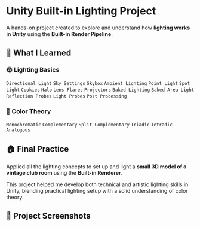 # Unity Built-in Lighting Project

A hands-on project created to explore and understand how **lighting works in Unity** using the **Built-in Render Pipeline**.

## 🔆 What I Learned

### 🌞 Lighting Basics  
`Directional Light` `Sky Settings` `Skybox` `Ambient Lighting` `Point Light` `Spot Light` `Cookies` `Halo` `Lens Flares` `Projectors` `Baked Lighting` `Baked Area Light` `Reflection Probes` `Light Probes` `Post Processing`

### 🎨 Color Theory  
`Monochromatic` `Complementary` `Split Complementary` `Triadic` `Tetradic` `Analogous`

## 🏠 Final Practice  
Applied all the lighting concepts to set up and light a **small 3D model of a vintage club room** using the **Built-in Renderer**.

This project helped me develop both technical and artistic lighting skills in Unity, blending practical lighting setup with a solid understanding of color theory.

## 📸 Project Screenshots
